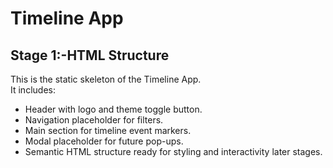# Timeline App
## Stage 1:-HTML Structure
This is the static skeleton of the Timeline App.  
It includes:
- Header with logo and theme toggle button.
- Navigation placeholder for filters.
- Main section for timeline event markers.
- Modal placeholder for future pop-ups.
- Semantic HTML structure ready for styling and interactivity later stages.
